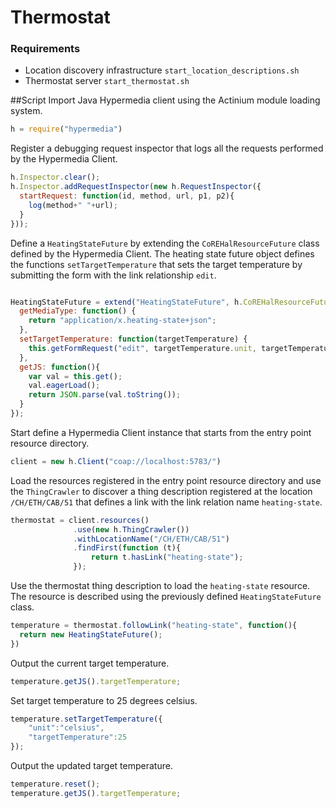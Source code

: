 # Thermostat
### Requirements
 - Location discovery infrastructure `start_location_descriptions.sh`
 - Thermostat server `start_thermostat.sh`

##Script
Import Java Hypermedia client using the Actinium module loading system.
````javascript
h = require("hypermedia")
````
Register a debugging request inspector that logs all the requests performed by the Hypermedia Client.
````javascript
h.Inspector.clear();
h.Inspector.addRequestInspector(new h.RequestInspector({
  startRequest: function(id, method, url, p1, p2){
    log(method+" "+url);
  }
}));
````
Define a `HeatingStateFuture` by extending the `CoREHalResourceFuture` class defined by the Hypermedia Client. The heating state future object defines the functions `setTargetTemperature` that sets the target temperature by submitting the form with the link relationship `edit`.
````javascript

HeatingStateFuture = extend("HeatingStateFuture", h.CoREHalResourceFuture, {
  getMediaType: function() {
    return "application/x.heating-state+json";
  },
  setTargetTemperature: function(targetTemperature) {
    this.getFormRequest("edit", targetTemperature.unit, targetTemperature).get();
  },
  getJS: function(){
    var val = this.get();
    val.eagerLoad();
    return JSON.parse(val.toString());
  }
}); 
````
Start define a Hypermedia Client instance that starts from the entry point resource directory.
````javascript
client = new h.Client("coap://localhost:5783/")
````
Load the resources registered in the entry point resource directory and use the `ThingCrawler` to discover a thing description registered at the location `/CH/ETH/CAB/51` that defines a link with the link relation name `heating-state`.

````javascript
thermostat = client.resources()
              .use(new h.ThingCrawler())
              .withLocationName("/CH/ETH/CAB/51")
              .findFirst(function (t){
                  return t.hasLink("heating-state");
              });
````
Use the thermostat thing description to load the `heating-state` resource. The resource is described using the previously defined `HeatingStateFuture` class.

````javascript
temperature = thermostat.followLink("heating-state", function(){
  return new HeatingStateFuture();
})
````
Output the current target temperature.
````javascript
temperature.getJS().targetTemperature;
```` 
Set target temperature to 25 degrees celsius.
````javascript
temperature.setTargetTemperature({
    "unit":"celsius", 
    "targetTemperature":25
});
````
Output the updated target temperature.
````javascript
temperature.reset();
temperature.getJS().targetTemperature;
````
